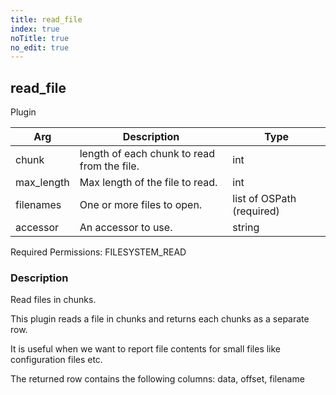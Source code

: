 ```yaml
---
title: read_file
index: true
noTitle: true
no_edit: true
---
```




<div class="vql_item"></div>


## read_file
<span class='vql_type label label-warning pull-right page-header'>Plugin</span>



<div class="vqlargs"></div>

Arg | Description | Type
----|-------------|-----
chunk|length of each chunk to read from the file.|int
max_length|Max length of the file to read.|int
filenames|One or more files to open.|list of OSPath (required)
accessor|An accessor to use.|string

Required Permissions: 
<span class="linkcolour label label-success">FILESYSTEM_READ</span>

### Description

Read files in chunks.

This plugin reads a file in chunks and returns each chunks as a separate row.

It is useful when we want to report file contents for small files like
configuration files etc.

The returned row contains the following columns: data, offset, filename


